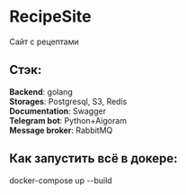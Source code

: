 # RecipeSite

Сайт с рецептами

## Стэк: 
**Backend**: golang <br/>
**Storages**: Postgresql, S3, Redis <br/>
**Documentation**: Swagger <br/>
**Telegram bot**: Python+Aigoram <br/>
**Message broker**: RabbitMQ <br/>

## Как запустить всё в докере:
docker-compose up --build